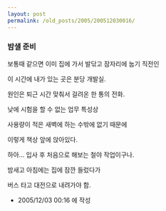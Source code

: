 ```yaml
---
layout: post
permalink: /old_posts/2005/200512030016/
---
```


### 밤샐 준비

보통때 같으면 이미 집에 가서 발닦고 잠자리에 눕기 직전인 

이 시간에 내가 있는 곳은 분당 개발실.

원인은 퇴근 시간 맞춰서 걸려온 한 통의 전화.

낮에 시험을 할 수 없는 업무 특성상 

사용량이 적은 새벽에 하는 수밖에 없기 때문에 

이렇게 책상 앞에 앉아있다.

하아... 입사 후 처음으로 해보는 철야 작업이구나.

밤새고 아침에는 집에 잠깐 들렀다가

버스 타고 대전으로 내려가야 함.





- 2005/12/03 00:16 에 작성